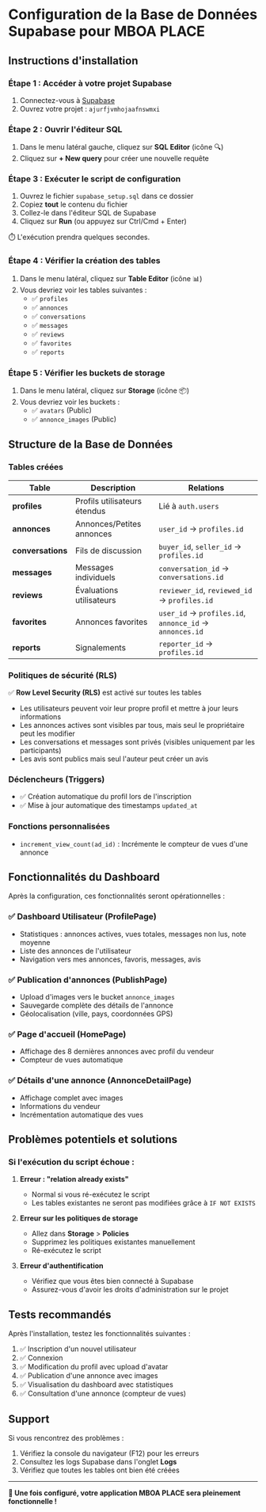 # Configuration de la Base de Données Supabase pour MBOA PLACE

## Instructions d'installation

### Étape 1 : Accéder à votre projet Supabase

1. Connectez-vous à [Supabase](https://supabase.com)
2. Ouvrez votre projet : `ajurfjvmhojaafnswmxi`

### Étape 2 : Ouvrir l'éditeur SQL

1. Dans le menu latéral gauche, cliquez sur **SQL Editor** (icône 🔍)
2. Cliquez sur **+ New query** pour créer une nouvelle requête

### Étape 3 : Exécuter le script de configuration

1. Ouvrez le fichier `supabase_setup.sql` dans ce dossier
2. Copiez **tout** le contenu du fichier
3. Collez-le dans l'éditeur SQL de Supabase
4. Cliquez sur **Run** (ou appuyez sur Ctrl/Cmd + Enter)

⏱️ L'exécution prendra quelques secondes.

### Étape 4 : Vérifier la création des tables

1. Dans le menu latéral, cliquez sur **Table Editor** (icône 📊)
2. Vous devriez voir les tables suivantes :
   - ✅ `profiles`
   - ✅ `annonces`
   - ✅ `conversations`
   - ✅ `messages`
   - ✅ `reviews`
   - ✅ `favorites`
   - ✅ `reports`

### Étape 5 : Vérifier les buckets de storage

1. Dans le menu latéral, cliquez sur **Storage** (icône 📦)
2. Vous devriez voir les buckets :
   - ✅ `avatars` (Public)
   - ✅ `annonce_images` (Public)

## Structure de la Base de Données

### Tables créées

| Table | Description | Relations |
|-------|-------------|-----------|
| **profiles** | Profils utilisateurs étendus | Lié à `auth.users` |
| **annonces** | Annonces/Petites annonces | `user_id` → `profiles.id` |
| **conversations** | Fils de discussion | `buyer_id`, `seller_id` → `profiles.id` |
| **messages** | Messages individuels | `conversation_id` → `conversations.id` |
| **reviews** | Évaluations utilisateurs | `reviewer_id`, `reviewed_id` → `profiles.id` |
| **favorites** | Annonces favorites | `user_id` → `profiles.id`, `annonce_id` → `annonces.id` |
| **reports** | Signalements | `reporter_id` → `profiles.id` |

### Politiques de sécurité (RLS)

✅ **Row Level Security (RLS)** est activé sur toutes les tables

- Les utilisateurs peuvent voir leur propre profil et mettre à jour leurs informations
- Les annonces actives sont visibles par tous, mais seul le propriétaire peut les modifier
- Les conversations et messages sont privés (visibles uniquement par les participants)
- Les avis sont publics mais seul l'auteur peut créer un avis

### Déclencheurs (Triggers)

- ✅ Création automatique du profil lors de l'inscription
- ✅ Mise à jour automatique des timestamps `updated_at`

### Fonctions personnalisées

- `increment_view_count(ad_id)` : Incrémente le compteur de vues d'une annonce

## Fonctionnalités du Dashboard

Après la configuration, ces fonctionnalités seront opérationnelles :

### ✅ Dashboard Utilisateur (ProfilePage)
- Statistiques : annonces actives, vues totales, messages non lus, note moyenne
- Liste des annonces de l'utilisateur
- Navigation vers mes annonces, favoris, messages, avis

### ✅ Publication d'annonces (PublishPage)
- Upload d'images vers le bucket `annonce_images`
- Sauvegarde complète des détails de l'annonce
- Géolocalisation (ville, pays, coordonnées GPS)

### ✅ Page d'accueil (HomePage)
- Affichage des 8 dernières annonces avec profil du vendeur
- Compteur de vues automatique

### ✅ Détails d'une annonce (AnnonceDetailPage)
- Affichage complet avec images
- Informations du vendeur
- Incrémentation automatique des vues

## Problèmes potentiels et solutions

### Si l'exécution du script échoue :

1. **Erreur : "relation already exists"**
   - Normal si vous ré-exécutez le script
   - Les tables existantes ne seront pas modifiées grâce à `IF NOT EXISTS`

2. **Erreur sur les politiques de storage**
   - Allez dans **Storage** > **Policies**
   - Supprimez les politiques existantes manuellement
   - Ré-exécutez le script

3. **Erreur d'authentification**
   - Vérifiez que vous êtes bien connecté à Supabase
   - Assurez-vous d'avoir les droits d'administration sur le projet

## Tests recommandés

Après l'installation, testez les fonctionnalités suivantes :

1. ✅ Inscription d'un nouvel utilisateur
2. ✅ Connexion
3. ✅ Modification du profil avec upload d'avatar
4. ✅ Publication d'une annonce avec images
5. ✅ Visualisation du dashboard avec statistiques
6. ✅ Consultation d'une annonce (compteur de vues)

## Support

Si vous rencontrez des problèmes :
1. Vérifiez la console du navigateur (F12) pour les erreurs
2. Consultez les logs Supabase dans l'onglet **Logs**
3. Vérifiez que toutes les tables ont bien été créées

---

**🎉 Une fois configuré, votre application MBOA PLACE sera pleinement fonctionnelle !**
